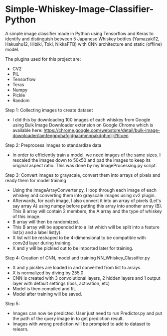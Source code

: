 # Simple-Whiskey-Image-Classifier-Python
A simple image classifier made in Python using Tensorflow and Keras to identify and distinguish between 5 Japanese Whiskey bottles (Yamazaki12, Hakushu12, Hibiki, Toki, NikkaFTB) with CNN architecture and static (offline) model.

The plugins used for this project are:
- CV2
- PIL
- Tensorflow
- Teras
- Numpy
- Pickle
- Random

Step 1: Collecting images to create dataset
- I did this by downloading 100 images of each whiskey from Google using Bulk Image Downloader extension on Google Chrome which is available here: https://chrome.google.com/webstore/detail/bulk-image-downloader/lamfengpphafgjdgacmmnpakdphmjlji?hl=en

Step 2: Preprocess images to standardize data
- In order to efficiently train a model, we need images of the same sizes. I rescaled the images down to 50x50 and pad the images to keep its original aspect ratio. This was done by my ImageProcessing.py script.

Step 3: Convert images to grayscale, convert them into arrays of pixels and ready them for model training
- Using the ImageArrayConverter.py, I loop through each image of each whiskey and converting them into grayscale images using cv2 plugin.
- Afterwards, for each image, I also convert it into an array of pixels (Let's say array A) using numpy before putting this array into another array (B). This B array will contain 2 members, the A array and the type of whiskey of this image.
- B array will then be randomized.
- This B array will be appended into a list which will be split into a feature list(x) and a label list(y).
- X list will be reshaped to be 4-dimensional to be compatible with conv2d layer during training.
- X and y will be pickled out to be imported later for training.

Step 4: Creation of CNN, model and training NN_Whiskey_Classifier.py
- X and y pickles are loaded in and converted from list to arrays.
- X is normalized by diving by 255.0
- CNN is created with 3 convolutional layers, 2 hidden layers and 1 output layer with default settings (loss, activation, etc)
- Model is then compiled and fit.
- Model after training will be saved.

Step 5: 
- Images can now be predicted. User just need to run Predictor.py and put the path of the query image in to get prediction result.
- Images with wrong prediction will be prompted to add to dataset to relearn.
